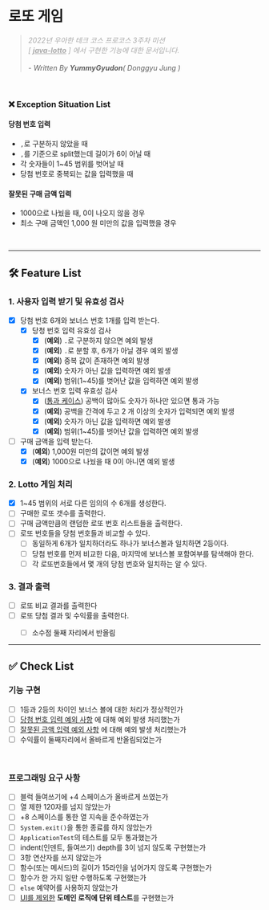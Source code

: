 # 로또 게임
> <span style="color:darkgrey">_2022년 우아한 테크 코스 프로코스 3주차 미션 <br/>[ <u>**java-lotto**</u> ] 에서 구현한 기능에 대한 문서입니다._</span>
> <br/><br/> - _Written By **YummyGyudon**( Donggyu Jung )_

<br/>

### ❌ Exception Situation List

#### 당첨 번호 입력
- `,`로 구분하지 않았을 때
- `,`를 기준으로 split했는데 길이가 6이 아닐 때
- 각 숫자들이 1~45 범위를 벗어날 때
- 당첨 번호로 중복되는 값을 입력했을 때

#### 잘못된 구매 금액 입력
- 1000으로 나눴을 때, 0이 나오지 않을 경우
- 최소 구매 금액인 1,000 원 미만의 값을 입력했을 경우

<br/>

---
## 🛠 Feature List

### 1. 사용자 입력 받기 및 유효성 검사
- [x] 당첨 번호 6개와 보너스 번호 1개를 입력 받는다.
  - [x] 당청 번호 입력 유효성 검사
    - [x] (**예외**) `.`로 구분하지 않으면 예외 발생
    - [x] (**예외**) `.`로 분할 후, 6개가 아닐 경우 예외 발생
    - [x] (**예외**) 중복 값이 존재하면 예외 발생
    - [x] (**예외**) 숫자가 아닌 값을 입력하면 예외 발생
    - [x] (**예외**) 범위(1~45)를 벗어난 값을 입력하면 예외 발생
  - [x] 보너스 번호 입력 유효성 검사
    - [x] (<u>통과 케이스</u>) 공백이 많아도 숫자가 하나만 있으면 통과 가능
    - [x] (**예외**) 공백을 간격에 두고 2 개 이상의 숫자가 입력되면 예외 발생
    - [x] (**예외**) 숫자가 아닌 값을 입력하면 예외 발생
    - [x] (**예외**) 범위(1~45)를 벗어난 값을 입력하면 예외 발생 
- [ ] 구매 금액을 입력 받는다.
  - [x] (**예외**) 1,000원 미만의 값이면 예외 발생
  - [x] (**예외**) 1000으로 나눴을 때 0이 아니면 예외 발생

### 2. Lotto 게임 처리
- [x] 1~45 범위의 서로 다른 임의의 수 6개를 생성한다.
- [ ] 구매한 로또 갯수를 출력한다.
- [ ] 구매 금액만큼의 랜덤한 로또 번호 리스트들을 출력한다.
- [ ] 로또 번호들을 당첨 번호들과 비교할 수 있다.
  - [ ] 동일하게 6개가 일치하더라도 하나가 보너스볼과 일치하면 2등이다.
  - [ ] 당첨 번호를 먼저 비교한 다음, 마지막에 보너스볼 포함여부를 탐색해야 한다.
  - [ ] 각 로또번호들에서 몇 개의 당첨 번호와 일치하는 알 수 있다.

### 3. 결과 출력
- [ ] 로또 비교 결과를 출력한다
- [ ] 로또 당첨 결과 및 수익률을 출력한다.
  - [ ] 소수점 둘째 자리에서 반올림




---
## ✅ Check List
### 기능 구현
- [ ] 1등과 2등의 차이인 보너스 볼에 대한 처리가 정상적인가
- [ ] [당첨 번호 입력 예외 사항](#당첨-번호-입력) 에 대해 예외 발생 처리했는가
- [ ] [잘못된 금액 입력 예외 사항](#잘못된-구매-금액-입력) 에 대해 예외 발생 처리했는가
- [ ] 수익률이 둘째자리에서 올바르게 반올림되었는가

<br/>

### 프로그래밍 요구 사항
- [ ] 블럭 들여쓰기에 +4 스페이스가 올바르게 쓰였는가
- [ ] 열 제한 120자를 넘지 않았는가
- [ ] +8 스페이스를 통한 열 지속을 준수하였는가
- [ ] `System.exit()`을 통한 종료를 하지 않았는가
- [ ] `ApplicationTest`의 테스트를 모두 통과했는가
- [ ] indent(인덴트, 들여쓰기) depth를 3이 넘지 않도록 구현했는가
- [ ] 3항 연산자를 쓰지 않았는가
- [ ] 함수(또는 메서드)의 길이가 15라인을 넘어가지 않도록 구현했는가
- [ ] 함수가 한 가지 일만 수행하도록 구현했는가
- [ ] `else` 예약어를 사용하지 않았는가
- [ ] <u>UI를 제외한</u> **도메인 로직에 단위 테스트**를 구현했는가